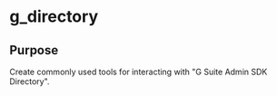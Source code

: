 # g_directory

## Purpose
Create commonly used tools for interacting with "G Suite Admin SDK Directory".